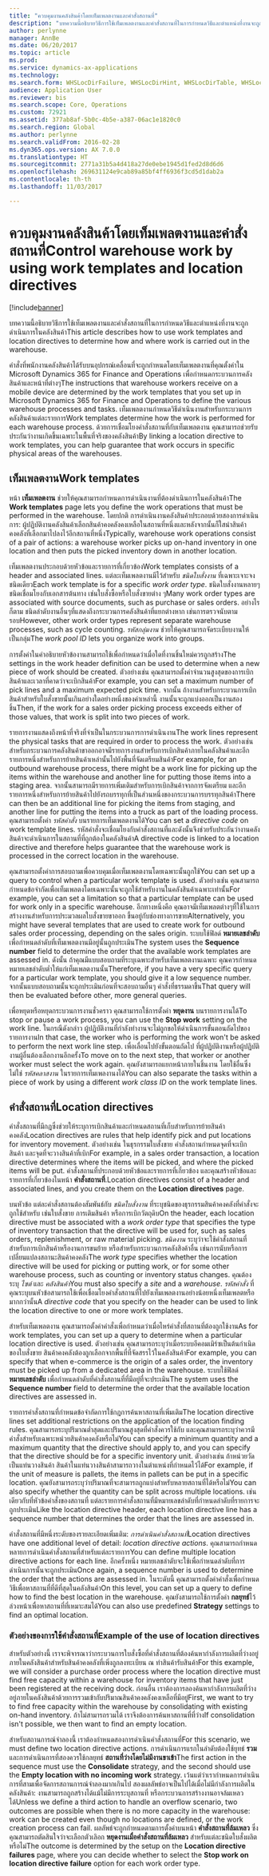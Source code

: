 ```yaml
---
title: "ควบคุมงานคลังสินค้าโดยเท็มเพลตงานและคำสั่งสถานที่"
description: "บทความนี้อธิบายวิธีการใช้เท็มเพลตงานและคำสั่งสถานที่ในการกำหนดวิธีและตำแหน่งที่งานจะถูกดำเนินการในคลังสินค้า"
author: perlynne
manager: AnnBe
ms.date: 06/20/2017
ms.topic: article
ms.prod: 
ms.service: dynamics-ax-applications
ms.technology: 
ms.search.form: WHSLocDirFailure, WHSLocDirHint, WHSLocDirTable, WHSLocDirTableUOM, WHSRFMenuItem, WHSWork, WHSWorkClass, WHSWorkPool, WHSWorkTemplateTable
audience: Application User
ms.reviewer: bis
ms.search.scope: Core, Operations
ms.custom: 72921
ms.assetid: 377ab8af-5b0c-4b5e-a387-06ac1e1820c0
ms.search.region: Global
ms.author: perlynne
ms.search.validFrom: 2016-02-28
ms.dyn365.ops.version: AX 7.0.0
ms.translationtype: HT
ms.sourcegitcommit: 2771a31b5a4d418a27de0ebe1945d1fed2d8d6d6
ms.openlocfilehash: 269631124e9cab89a85bf4ff6936f3cd5d1dab2a
ms.contentlocale: th-th
ms.lasthandoff: 11/03/2017

---
```


# <a name="control-warehouse-work-by-using-work-templates-and-location-directives"></a><span data-ttu-id="c1515-103">ควบคุมงานคลังสินค้าโดยเท็มเพลตงานและคำสั่งสถานที่</span><span class="sxs-lookup"><span data-stu-id="c1515-103">Control warehouse work by using work templates and location directives</span></span>

[!include[banner](../includes/banner.md)]


<span data-ttu-id="c1515-104">บทความนี้อธิบายวิธีการใช้เท็มเพลตงานและคำสั่งสถานที่ในการกำหนดวิธีและตำแหน่งที่งานจะถูกดำเนินการในคลังสินค้า</span><span class="sxs-lookup"><span data-stu-id="c1515-104">This article describes how to use work templates and location directives to determine how and where work is carried out in the warehouse.</span></span>

<span data-ttu-id="c1515-105">คำสั่งที่พนักงานคลังสินค้าได้รับบนอุปกรณ์เคลื่อนที่จะถูกกำหนดโดยเท็มเพลตงานที่คุณตั้งค่าใน Microsoft Dynamics 365 for Finance and Operations เพื่อกำหนดกระบวนการคลังสินค้าและหน้าที่ต่างๆ</span><span class="sxs-lookup"><span data-stu-id="c1515-105">The instructions that warehouse workers receive on a mobile device are determined by the work templates that you set up in Microsoft Dynamics 365 for Finance and Operations to define the various warehouse processes and tasks.</span></span> <span data-ttu-id="c1515-106">เท็มเพลตงานกำหนดวิธีดำเนินงานสำหรับกระบวนการคลังสินค้าแต่ละรายการ</span><span class="sxs-lookup"><span data-stu-id="c1515-106">Work templates determine how the work is performed for each warehouse process.</span></span> <span data-ttu-id="c1515-107">ด้วยการเชื่อมโยงคำสั่งสถานที่กับเท็มเพลตงาน คุณสามารถช่วยรับประกันว่างานเกิดขึ้นเฉพาะในพื้นที่จริงของคลังสินค้า</span><span class="sxs-lookup"><span data-stu-id="c1515-107">By linking a location directive to work templates, you can help guarantee that work occurs in specific physical areas of the warehouses.</span></span>

## <a name="work-templates"></a><span data-ttu-id="c1515-108">เท็มเพลตงาน</span><span class="sxs-lookup"><span data-stu-id="c1515-108">Work templates</span></span>
<span data-ttu-id="c1515-109">หน้า **เท็มเพลตงาน** ช่วยให้คุณสามารถกำหนดการดำเนินงานที่ต้องดำเนินการในคลังสินค้า</span><span class="sxs-lookup"><span data-stu-id="c1515-109">The **Work templates** page lets you define the work operations that must be performed in the warehouse.</span></span> <span data-ttu-id="c1515-110">โดยปกติ การดำเนินงานคลังสินค้าประกอบด้วยสองการดำเนินการ: ผู้ปฏิบัติงานคลังสินค้าเลือกสินค้าคงคลังคงเหลือในสถานที่หนึ่งและหลังจากนั้นก็ใสนำสินค้าคงคลังที่เลือกมาไปลงไว้อีกสถานที่หนึ่ง</span><span class="sxs-lookup"><span data-stu-id="c1515-110">Typically, warehouse work operations consist of a pair of actions: a warehouse worker picks up on-hand inventory in one location and then puts the picked inventory down in another location.</span></span> 

<span data-ttu-id="c1515-111">เท็มเพลตงานประกอบด้วยหัวข้อและรายการที่เกี่ยวข้อง</span><span class="sxs-lookup"><span data-stu-id="c1515-111">Work templates consists of a header and associated lines.</span></span> <span data-ttu-id="c1515-112">แต่ละเท็มเพลตงานมีไว้สำหรับ *ชนิดใบสั่งงาน* ที่เฉพาะเจาะจงชนิดเดียว</span><span class="sxs-lookup"><span data-stu-id="c1515-112">Each work template is for a specific *work order type*.</span></span> <span data-ttu-id="c1515-113">ชนิดใบสั่งงานหลายๆชนิดเชื่อมโยงกับเอกสารต้นทาง เช่นใบสั่งซื้อหรือใบสั่งขายต่าง ๆ</span><span class="sxs-lookup"><span data-stu-id="c1515-113">Many work order types are associated with source documents, such as purchase or sales orders.</span></span> <span data-ttu-id="c1515-114">อย่างไรก็ตาม ชนิดลำดับงานอื่นๆที่แสดงถึงกระบวนการคลังสินค้าที่แยกต่างหาก เช่นการตรวจนับตามรอบ</span><span class="sxs-lookup"><span data-stu-id="c1515-114">However, other work order types represent separate warehouse processes, such as cycle counting.</span></span> <span data-ttu-id="c1515-115">*รหัสกลุ่มงาน* ช่วยให้คุณสามารถจัดระเบียบงานให้เป็นกลุ่ม</span><span class="sxs-lookup"><span data-stu-id="c1515-115">The *work pool ID* lets you organize work into groups.</span></span> 

<span data-ttu-id="c1515-116">การตั้งค่าในคำอธิบายหัวข้องานสามารถใช้เพื่อกำหนดว่าเมื่อใดที่งานชิ้นใหม่ควรถูกสร้าง</span><span class="sxs-lookup"><span data-stu-id="c1515-116">The settings in the work header definition can be used to determine when a new piece of work should be created.</span></span> <span data-ttu-id="c1515-117">ตัวอย่างเช่น คุณสามารถตั้งค่าจำนวนสูงสุดของการเบิกสินค้าและเวลาที่คาดว่าจะเบิกสินค้า</span><span class="sxs-lookup"><span data-stu-id="c1515-117">For example, you can set a maximum number of pick lines and a maximum expected pick time.</span></span> <span data-ttu-id="c1515-118">จากนั้น ถ้างานสำหรับกระบวนการเบิกสินค้าสำหรับใบสั่งขายนั้นเกินอย่างใดอย่างหนึ่งของค่าเหล่านี้ งานนั้นจะถูกแบ่งออกเป็นงานสองชิ้น</span><span class="sxs-lookup"><span data-stu-id="c1515-118">Then, if the work for a sales order picking process exceeds either of those values, that work is split into two pieces of work.</span></span> 

<span data-ttu-id="c1515-119">รายการงานแสดงถึงหน้าที่จริงที่จำเป็นในกระบวนการการดำเนินงาน</span><span class="sxs-lookup"><span data-stu-id="c1515-119">The work lines represent the physical tasks that are required in order to process the work.</span></span> <span data-ttu-id="c1515-120">ตัวอย่างเช่น สำหรับกระบวนการคลังสินค้าขาออกอาจมีรายการงานสำหรับการเบิกสินค้าภายในคลังสินค้าและอีกรายการหนึ่งสำหรับการย้ายสินค้าเหล่านั้นไปยังพื้นที่จัดเตรียมสินค้า</span><span class="sxs-lookup"><span data-stu-id="c1515-120">For example, for an outbound warehouse process, there might be a work line for picking up the items within the warehouse and another line for putting those items into a staging area.</span></span> <span data-ttu-id="c1515-121">จากนั้นสามารถมีรายการเพิ่มเติมสำหรับการเบิกสินค้าจากการจัดเตรียม และอีกรายการหนึ่งสำหรับการย้ายสินค้าไปยังรถบรรทุกที่เป็นส่วนหนึ่งของกระบวนการบรรทุกสินค้า</span><span class="sxs-lookup"><span data-stu-id="c1515-121">There can then be an additional line for picking the items from staging, and another line for putting the items into a truck as part of the loading process.</span></span> <span data-ttu-id="c1515-122">คุณสามารถตั้งค่า *รหัสคำสั่ง* บนรายการเท็มเพลตงานได้</span><span class="sxs-lookup"><span data-stu-id="c1515-122">You can set a *directive code* on work template lines.</span></span> <span data-ttu-id="c1515-123">รหัสคำสั่งจะเชื่อมโยงกับคำสั่งสถานที่และดังนั้นจึงช่วยรับประกันว่างานคลังสินค้าจะดำเนินการในสถานที่ที่ถูกต้องในคลังสินค้า</span><span class="sxs-lookup"><span data-stu-id="c1515-123">A directive code is linked to a location directive and therefore helps guarantee that the warehouse work is processed in the correct location in the warehouse.</span></span> 

<span data-ttu-id="c1515-124">คุณสามารถตั้งค่าการสอบถามเพื่อควบคุมเมื่อเท็มเพลตงานโดยเฉพาะนั้นถูกใช้</span><span class="sxs-lookup"><span data-stu-id="c1515-124">You can set up a query to control when a particular work template is used.</span></span> <span data-ttu-id="c1515-125">ตัวอย่างเช่น คุณสามารถกำหนดข้อจำกัดเพื่อเท็มเพลตงโดยเฉพาะนั้นจะถูกใช้สำหรับงานในคลังสินค้าเฉพาะเท่านั้น</span><span class="sxs-lookup"><span data-stu-id="c1515-125">For example, you can set a limitation so that a particular template can be used for work only in a specific warehouse.</span></span> <span data-ttu-id="c1515-126">อีกทางหนึ่งคือ คุณอาจมีเท็มเพลตต่างๆที่ใช้ในการสร้างงานสำหรับการประมวลผลใบสั่งขายขาออก ขึ้นอยู่กับช่องทางการขาย</span><span class="sxs-lookup"><span data-stu-id="c1515-126">Alternatively, you might have several templates that are used to create work for outbound sales order processing, depending on the sales origin.</span></span> <span data-ttu-id="c1515-127">ระบบใช้ฟิลด์ **หมายเลขลำดับ** เพื่อกำหนดลำดับที่เท็มเพลตงานมีอยู่นั้นถูกประเมิน</span><span class="sxs-lookup"><span data-stu-id="c1515-127">The system uses the **Sequence number** field to determine the order that the available work templates are assessed in.</span></span> <span data-ttu-id="c1515-128">ดังนั้น ถ้าคุณมีแบบสอบถามที่ระบุเฉพาะสำหรับเท็มเพลตงานเฉพาะ คุณควรกำหนดหมายเลขลำดับต่ำให้แก่เท็มเพลตงานนั้น</span><span class="sxs-lookup"><span data-stu-id="c1515-128">Therefore, if you have a very specific query for a particular work template, you should give it a low sequence number.</span></span> <span data-ttu-id="c1515-129">จากนั้นแบบสอบถามนั้นจะถูกประเมินก่อนที่จะสอบถามอื่นๆ คำสั่งที่ธรรมดาขึ้น</span><span class="sxs-lookup"><span data-stu-id="c1515-129">That query will then be evaluated before other, more general queries.</span></span> 

<span data-ttu-id="c1515-130">เพื่อหยุดหรือหยุดกระบวนการงานชั่วคราว คุณสามารถใช้การตั้งค่า **หยุดงาน** บนรายการงานได้</span><span class="sxs-lookup"><span data-stu-id="c1515-130">To stop or pause a work process, you can use the **Stop work** setting on the work line.</span></span> <span data-ttu-id="c1515-131">ในกรณีดังกล่าว ผู้ปฏิบัติงานที่กำลังทำงานจะไม่ถูกขอให้ดำเนินการขั้นตอนถัดไปของรายการงาน</span><span class="sxs-lookup"><span data-stu-id="c1515-131">In that case, the worker who is performing the work won't be asked to perform the next work line step.</span></span> <span data-ttu-id="c1515-132">เพื่อเลื่อนไปยังขั้นตอนถัดไป ที่ผู้ปฏิบัติงานหรือผู้ปฏิบัติงานผู้อื่นต้องเลือกงานอีกครั้ง</span><span class="sxs-lookup"><span data-stu-id="c1515-132">To move on to the next step, that worker or another worker must select the work again.</span></span> <span data-ttu-id="c1515-133">คุณยังสามารถแยกหน้าภายในชิ้นงาน โดยใช้อื่นซึ่งไม่ใช่ *รหัสคลาสงาน* ในรายการเท็มเพลงานงได้</span><span class="sxs-lookup"><span data-stu-id="c1515-133">You can also separate the tasks within a piece of work by using a different *work class ID* on the work template lines.</span></span>

## <a name="location-directives"></a><span data-ttu-id="c1515-134">คำสั่งสถานที่</span><span class="sxs-lookup"><span data-stu-id="c1515-134">Location directives</span></span>
<span data-ttu-id="c1515-135">คำสั่งสถานที่มีกฎซึ่งช่วยให้ระบุการเบิกสินค้าและกำหนดสถานที่เก็บสำหรับการย้ายสินค้าคงคลัง</span><span class="sxs-lookup"><span data-stu-id="c1515-135">Location directives are rules that help identify pick and put locations for inventory movement.</span></span> <span data-ttu-id="c1515-136">ตัวอย่างเช่น ในธุรกรรมใบสั่งขาย คำสั่งสถานกำหนดจุดที่จะเบิกสินค้า และจุดที่จะวางสินค้าที่เบิก</span><span class="sxs-lookup"><span data-stu-id="c1515-136">For example, in a sales order transaction, a location directive determines where the items will be picked, and where the picked items will be put.</span></span> <span data-ttu-id="c1515-137">คำสั่งสถานที่ประกอบด้วยหัวข้อและรายการที่เกี่ยวข้อง และคุณสร้างหัวข้อและรายการที่เกี่ยวข้องในหน้า **คำสั่งสถานที่**.</span><span class="sxs-lookup"><span data-stu-id="c1515-137">Location directives consist of a header and associated lines, and you create them on the **Location directives** page.</span></span> 

<span data-ttu-id="c1515-138">บนหัวข้อ แต่ละคำสั่งสถานต้องสัมพันธ์กับ *ชนิดใบสั่งงาน* ที่ระบุชนิดของธุรกรรมสินค้าคงคลังที่คำสั่งจะถูกใช้สำหรับ เช่นใบสั่งขาย การเติมสินค้า หรือการเบิกวัตถุดิบ</span><span class="sxs-lookup"><span data-stu-id="c1515-138">On the header, each location directive must be associated with a *work order type* that specifies the type of inventory transaction that the directive will be used for, such as sales orders, replenishment, or raw material picking.</span></span> <span data-ttu-id="c1515-139">
          *ชนิดงาน* ระบุว่าจะใช้คำสั่งสถานที่สำหรับการเบิกสินค้าหรืองานการขนย้าย หรือสำหรับกระบวนการคลังสิงค้าอื่น เช่นการนับหรือการเปลี่ยนแปลงสถานะสินค้าคงคลัง</span><span class="sxs-lookup"><span data-stu-id="c1515-139">The *work type* specifies whether the location directive will be used for picking or putting work, or for some other warehouse process, such as counting or inventory status changes.</span></span> <span data-ttu-id="c1515-140">คุณต้องระบุ *ไซต์* และ *คลังสินค้า*</span><span class="sxs-lookup"><span data-stu-id="c1515-140">You must also specify a *site* and a *warehouse*.</span></span> <span data-ttu-id="c1515-141">
          *รหัสคำสั่ง* ที่คุณระบุบนหัวข้อสามารถใช้เพื่อเชื่อมโยงคำสั่งสถานที่ไปยังเท็มเพลตงานอย่างน้อยหนึ่งเท็มเพลตหรือมากกว่านั้น</span><span class="sxs-lookup"><span data-stu-id="c1515-141">A *directive code* that you specify on the header can be used to link the location directive to one or more work templates.</span></span> 

<span data-ttu-id="c1515-142">สำหรับเท็มเพลตงาน คุณสามารถตั้งค่าคำสั่งเพื่อกำหนดว่าเมื่อไหร่คำสั่งที่สถานที่ต้องถูกใช้งาน</span><span class="sxs-lookup"><span data-stu-id="c1515-142">As for work templates, you can set up a query to determine when a particular location directive is used.</span></span> <span data-ttu-id="c1515-143">ตัวอย่างเช่น คุณสามารถระบุว่าเมื่อระบบอีคอมเมิร์ซเป็นต้นกำเนิดของใบสั่งขาย สินค้าคงคลังต้องถูกเลือกจากพื้นที่ที่จัดสรรไว้ในคลังสินค้า</span><span class="sxs-lookup"><span data-stu-id="c1515-143">For example, you can specify that when e-commerce is the origin of a sales order, the inventory must be picked up from a dedicated area in the warehouse.</span></span> <span data-ttu-id="c1515-144">ระบบใช้ฟิลด์ **หมายเลขลำดับ** เพื่อกำหนดลำดับที่คำสั่งสถานที่ที่มีอยู่ที่จะประเมิน</span><span class="sxs-lookup"><span data-stu-id="c1515-144">The system uses the **Sequence number** field to determine the order that the available location directives are assessed in.</span></span> 

<span data-ttu-id="c1515-145">รายการคำสั่งสถานที่กำหนดข้อจำกัดการใช้กฎการค้นหาสถานที่เพิ่มเติม</span><span class="sxs-lookup"><span data-stu-id="c1515-145">The location directive lines set additional restrictions on the application of the location finding rules.</span></span> <span data-ttu-id="c1515-146">คุณสามารถระบุปริมาณต่ำสุดและปริมาณสูงสุดที่คำสั่งควรใช้กับ และคุณสามารถระบุว่าควรมีคำสั่งสำหรับเฉพาะหน่วยสินค้าคงคลังหรือไม่</span><span class="sxs-lookup"><span data-stu-id="c1515-146">You can specify a minimum quantity and a maximum quantity that the directive should apply to, and you can specify that the directive should be for a specific inventory unit.</span></span> <span data-ttu-id="c1515-147">ตัวอย่างเช่น ถ้าหน่วยวัดเป็นแท่นวางสินค้า สินค้าในแท่นวางสินค้าสามารถวางในตำแหน่งที่กำหนดไว้ได้</span><span class="sxs-lookup"><span data-stu-id="c1515-147">For example, if the unit of measure is pallets, the items in pallets can be put in a specific location.</span></span> <span data-ttu-id="c1515-148">คุณยังสามารถระบุว่าปริมาณที่จะสามารถถูกแบ่งสำหรับหลายสถานที่ได้หรือไม่</span><span class="sxs-lookup"><span data-stu-id="c1515-148">You can also specify whether the quantity can be split across multiple locations.</span></span> <span data-ttu-id="c1515-149">เช่นเดียวกับที่หัวข้อคำสั่งของสถานที่ แต่ละรายการคำสั่งสถานที่มีหมายเลขลำดับที่กำหนดลำดับที่รายการจะถูกประเมิน</span><span class="sxs-lookup"><span data-stu-id="c1515-149">Like the location directive header, each location directive line has a sequence number that determines the order that the lines are assessed in.</span></span> 

<span data-ttu-id="c1515-150">คำสั่งสถานที่มีหนึ่งระดับของรายละเอียดเพิ่มเติม: *การดำเนินคำสั่งสถานที่*</span><span class="sxs-lookup"><span data-stu-id="c1515-150">Location directives have one additional level of detail: *location directive actions*.</span></span> <span data-ttu-id="c1515-151">คุณสามารถกำหนดหลายการดำเนินคำสั่งสถานที่สำหรับแต่ละรายการ</span><span class="sxs-lookup"><span data-stu-id="c1515-151">You can define multiple location directive actions for each line.</span></span> <span data-ttu-id="c1515-152">อีกครั้งหนึ่ง หมายเลขลำดับจะใช้เพื่อกำหนดลำดับที่การดำเนินการนั้นจะถูกประเมิน</span><span class="sxs-lookup"><span data-stu-id="c1515-152">Once again, a sequence number is used to determine the order that the actions are assessed in.</span></span> <span data-ttu-id="c1515-153">ในระดับนี้ คุณสามารถตั้งค่าคำสั่งเพื่อกำหนดวิธีเพื่อหาสถานที่ที่ดีที่สุดในคลังสินค้า</span><span class="sxs-lookup"><span data-stu-id="c1515-153">On this level, you can set up a query to define how to find the best location in the warehouse.</span></span> <span data-ttu-id="c1515-154">คุณยังสามารถใช้การตั้งค่า **กลยุทธ์**ไว้ล่วงหน้าเพื่อหาสถานที่ที่เหมาะสมได้</span><span class="sxs-lookup"><span data-stu-id="c1515-154">You can also use predefined **Strategy** settings to find an optimal location.</span></span>

### <a name="example-of-the-use-of-location-directives"></a><span data-ttu-id="c1515-155">ตัวอย่างของการใช้คำสั่งสถานที่</span><span class="sxs-lookup"><span data-stu-id="c1515-155">Example of the use of location directives</span></span>

<span data-ttu-id="c1515-156">สำหรับตัวอย่างนี้ เราจะพิจารณาว่ากระบวนการใบสั่งซื้อที่คำสั่งสถานที่ต้องค้นหากำลังการผลิตที่ว่างอยู่ภายในคลังสินค้าสำหรับสินค้าคงคลังที่เพิ่งถูกลงทะเบียน ณ ท่าสินค้ารับสินค้า</span><span class="sxs-lookup"><span data-stu-id="c1515-156">For this example, we will consider a purchase order process where the location directive must find free capacity within a warehouse for inventory items that have just been registered at the receiving dock.</span></span> <span data-ttu-id="c1515-157">ก่อนอื่น เราต้องการลองค้นหากำลังการผลิตที่ว่างอยู่ภายในคลังสินค้าด้วยการรวมเข้ากับปริมาณสินค้าคงคลังคงเหลือที่มีอยู่</span><span class="sxs-lookup"><span data-stu-id="c1515-157">First, we want to try to find free capacity within the warehouse by consolidating with existing on-hand inventory.</span></span> <span data-ttu-id="c1515-158">ถ้าไม่สามารถรวมได้ เราจึงต้องการค้นหาสถานที่ที่ว่าง</span><span class="sxs-lookup"><span data-stu-id="c1515-158">If consolidation isn't possible, we then want to find an empty location.</span></span> 

<span data-ttu-id="c1515-159">สำหรับสถานการณ์จำลองนี้ เราต้องกำหนดสองการดำเนินคำสั่งสถานที่</span><span class="sxs-lookup"><span data-stu-id="c1515-159">For this scenario, we must define two location directive actions.</span></span> <span data-ttu-id="c1515-160">การดำเนินการแรกในลำดับต้องใช้ยุทธ์ **รวม** และการดำเนินการที่สองควรใช้กลยุทธ์ **สถานที่ว่างโดยไม่มีงานขาเข้า**</span><span class="sxs-lookup"><span data-stu-id="c1515-160">The first action in the sequence must use the **Consolidate** strategy, and the second should use the **Empty location with no incoming work** strategy.</span></span> <span data-ttu-id="c1515-161">เว้นแต่ว่าเรากำหนดการดำเนินการที่สามเพื่อจัดการสถานการณ์จำลองมากเกินไป สองผลลัพธ์อาจเป็นไปได้เมื่อไม่มีกำลังการผลิตในคลังสินค้า: งานสามารถถูกสร้างได้แม้ไม่มีการระบุสถานที่ หรือกระบวนการสร้างงานอาจล้มเหลวได้</span><span class="sxs-lookup"><span data-stu-id="c1515-161">Unless we define a third action to handle an overflow scenario, two outcomes are possible when there is no more capacity in the warehouse: work can be created even though no locations are defined, or the work creation process can fail.</span></span> <span data-ttu-id="c1515-162">ผลลัพธ์จะถูกกำหนดตามการตั้งค่าบนหน้า **คำสั่งสถานที่ล้มเหลว** ซึ่งคุณสามารถตัดสินใจว่าจะเลือกตัวเลิอก **หยุดงานเมื่อคำสั่งสถานที่ล้มเหลว** สำหรับแต่ละชนิดใบสั่งผลิตหรือไม่</span><span class="sxs-lookup"><span data-stu-id="c1515-162">The outcome is determined by the setup on the **Location directive failures** page, where you can decide whether to select the **Stop work on location directive failure** option for each work order type.</span></span>




